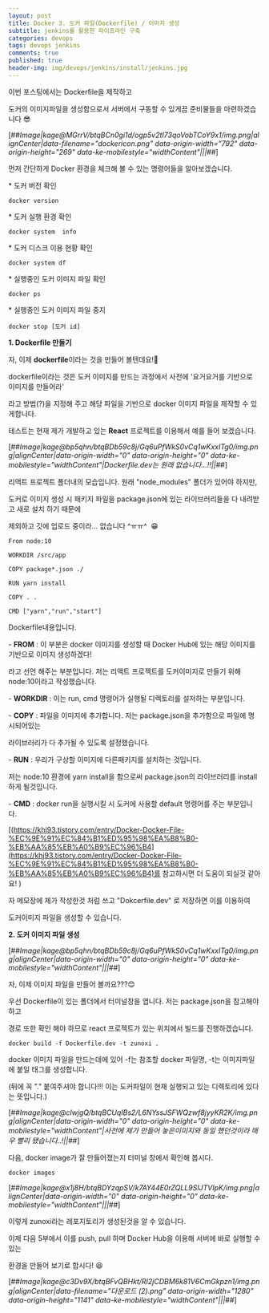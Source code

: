 ```yaml
---
layout: post
title: Docker 3. 도커 파일(Dockerfile) / 이미지 생성
subtitle: jenkins를 활용한 파이프라인 구축
categories: devops
tags: devops jenkins
comments: true
published: true
header-img: img/devops/jenkins/install/jenkins.jpg
---
```


이번 포스팅에서는 Dockerfile을 제작하고

도커의 이미지파일을 생성함으로서 서버에서 구동할 수 있게끔 준비물들을 마련하겠습니다 😎

[##_Image|kage@MGrrV/btqBCn0gi1d/ogp5v2tI73qoVobTCoY9x1/img.png|alignCenter|data-filename="dockericon.png" data-origin-width="792" data-origin-height="269" data-ke-mobilestyle="widthContent"|||_##]

먼저 간단하게 Docker 환경을 체크해 볼 수 있는 명령어들을 알아보겠습니다.

\* 도커 버전 확인

```
docker version
```

\* 도커 실행 환경 확인

```
docker system  info
```

\* 도커 디스크 이용 현황 확인

```
docker system df
```

\* 실행중인 도커 이미지 파일 확인

```
docker ps 
```

\* 실행중인 도커 이미지 파일 중지 

```
docker stop [도커 id]
```

**1\. Dockerfile 만들기**

자, 이제 **dockerfile**이라는 것을 만들어 볼텐데요!🤔

dockerfile이라는 것은 도커 이미지를 만드는 과정에서 사전에 '요거요거를 기반으로 이미지를 만들어라'

라고 방법(?)을 지정해 주고 해당 파일을 기반으로 docker 이미지 파일을 제작할 수 있게합니다. 

테스트는 현재 제가 개발하고 있는 **React** 프로젝트를 이용해서 예를 들어 보겠습니다.

[##_Image|kage@bp5qhn/btqBDb59c8j/Gq6uPfWkS0vCq1wKxxITg0/img.png|alignCenter|data-origin-width="0" data-origin-height="0" data-ke-mobilestyle="widthContent"|Dockerfile.dev는 원래 없습니다...!!||_##]

리액트 프로젝트 폴더내의 모습입니다. 원래 "node\_modules" 폴더가 있어야 하지만,

도커로 이미지 생성 시 패키지 파일을 package.json에 있는 라이브러리들을 다 내려받고 새로 설치 하기 때문에

제외하고 깃에 업로드 중이라... 없습니다 ^ㅠㅠ^  😁

```
From node:10

WORKDIR /src/app

COPY package*.json ./

RUN yarn install

COPY . .

CMD ["yarn","run","start"]
```

Dockerfile내용입니다.

\- **FROM** : 이 부분은 docker 이미지를 생성할 때 Docker Hub에 있는 해당 이미지를 기반으로 이미지 생성하겠다!

라고 선언 해주는 부분입니다. 저는 리액트 프로젝트를 도커이미지로 만들기 위해 node:10이라고 작성했습니다.

\- **WORKDIR** : 이는 run, cmd 명령어가 실행될 디렉토리를 설저하는 부분입니다.

\- **COPY** : 파일을 이미지에 추가합니다. 저는 package.json을 추가함으로 파일에 명시되어있는

라이브러리가 다 추가될 수 있도록 설정했습니다.

\- **RUN** : 우리가 구상할 이미지에 다른패키지를 설치하는 것입니다.

저는 node:10 환경에 yarn install을 함으로써 package.json의 라이브러리를 install 하게 될것입니다. 

\- **CMD** : docker run을 실행시킬 시 도커에 사용할 default 명령어를 주는 부분입니다.

[(https://khj93.tistory.com/entry/Docker-Docker-File-%EC%9E%91%EC%84%B1%ED%95%98%EA%B8%B0-%EB%AA%85%EB%A0%B9%EC%96%B4](https://khj93.tistory.com/entry/Docker-Docker-File-%EC%9E%91%EC%84%B1%ED%95%98%EA%B8%B0-%EB%AA%85%EB%A0%B9%EC%96%B4)를 참고하시면 더 도움이 되실것 같아요! )

자 메모장에 제가 작성한것 처럼 쓰고 "Dokcerfile.dev" 로 저장하면 이를 이용하여

도커이미지 파일을 생성할 수 있습니다.

**2\. 도커 이미지 파일 생성**

[##_Image|kage@bp5qhn/btqBDb59c8j/Gq6uPfWkS0vCq1wKxxITg0/img.png|alignCenter|data-origin-width="0" data-origin-height="0" data-ke-mobilestyle="widthContent"|||_##]

자, 이제 이미지 파일을 만들어 볼까요???😊

우선 Dockerfile이 있는 폴더에서 터미널창을 엽니다. 저는 package.json을 참고해야 하고

경로 또한 확인 해야 하므로 react 프로젝트가 있는 위치에서 빌드를 진행하겠습니다.

```
docker build -f Dockerfile.dev -t zunoxi .
```

docker 이미지 파일을 만드는데에 있어 -f는 참조할 docker 파일명, -t는 이미지파일에 붙일 태그를 생성합니다.

(뒤에 꼭 "." 붙여주셔야 합니다!!! 이는 도커파일이 현재 실행되고 있는 디렉토리에 있다는 뜻입니다.)

[##_Image|kage@cIwjgQ/btqBCUqIBs2/L6NYssJSFWQzwf8jyyKR2K/img.png|alignCenter|data-origin-width="0" data-origin-height="0" data-ke-mobilestyle="widthContent"|사전에 제가 만들어 놓은이미지와 동일 했던것이라 매우 빨리 됐습니다..!||_##]

다음, docker image가 잘 만들어졌는지 터미널 창에서 확인해 봅시다.

```
docker images
```

[##_Image|kage@x1j8H/btqBDYzqpSV/k7AY44E0rZQLL9SIJTVIpK/img.png|alignCenter|data-origin-width="0" data-origin-height="0" data-ke-mobilestyle="widthContent"|||_##]

이렇게 zunoxi라는 레포지토리가 생성된것을 알 수 있습니다.

이제 다음 5부에서 이를 push, pull 하며 Docker Hub을 이용해 서버에 바로 실행할 수 있는 

환경을 만들어 보기로 합시다! 😆

[##_Image|kage@c3Dv9X/btqBFvQBHkt/RI2jCDBM6k81V6CmGkpzn1/img.png|alignCenter|data-filename="다운로드 (2).png" data-origin-width="1280" data-origin-height="1141" data-ke-mobilestyle="widthContent"|||_##]
